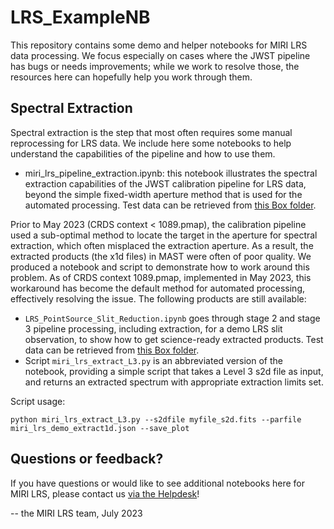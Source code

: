# LRS_ExampleNB

This repository contains some demo and helper notebooks for MIRI LRS data processing. We focus especially on cases where the JWST pipeline has bugs or needs improvements; while we work to resolve those, the resources here can hopefully help you work through them.

## Spectral Extraction

Spectral extraction is the step that most often requires some manual reprocessing for LRS data. We include here some notebooks to help understand the capabilities of the pipeline and how to use them.

* miri_lrs_pipeline_extraction.ipynb: this notebook illustrates the spectral extraction capabilities of the JWST calibration pipeline for LRS data, beyond the simple fixed-width aperture method that is used for the automated processing. Test data can be retrieved from [this Box folder](https://stsci.box.com/s/i2xi18jziu1iawpkom0z2r94kvf9n9kb).

Prior to May 2023 (CRDS context < 1089.pmap), the calibration pipeline used a sub-optimal method to locate the target in the aperture for spectral extraction, which often misplaced the extraction aperture. As a result, the extracted products (the x1d files) in MAST were often of poor quality. We produced a notebook and script to demonstrate how to work around this problem. As of CRDS context 1089.pmap, implemented in May 2023, this workaround has become the default method for automated processing, effectively resolving the issue. The following products are still available:

* ``LRS_PointSource_Slit_Reduction.ipynb`` goes through stage 2 and stage 3 pipeline processing, including extraction, for a demo LRS slit observation, to show how to get science-ready extracted products. Test data can be retrieved from [this Box folder](https://stsci.box.com/s/i2xi18jziu1iawpkom0z2r94kvf9n9kb).
* Script ``miri_lrs_extract_L3.py`` is an abbreviated version of the notebook, providing a simple script that takes a Level 3 s2d file as input, and returns an extracted spectrum with appropriate extraction limits set.

Script usage:

``python miri_lrs_extract_L3.py --s2dfile myfile_s2d.fits --parfile miri_lrs_demo_extract1d.json --save_plot``


## Questions or feedback?

If you have questions or would like to see additional notebooks here for MIRI LRS, please contact us [via the Helpdesk](https://jwsthelp.stsci.edu)!

-- the MIRI LRS team, July 2023

